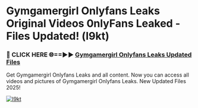 # Gymgamergirl Onlyfans Leaks Original Videos 0nlyFans Leaked - Files Updated! (l9kt)

<h3>🔴 CLICK HERE 🌐==►► <a href="https://tinyurl.com/ms9xzufz" rel="nofollow">Gymgamergirl Onlyfans Leaks Updated Files</a></h3>

Get Gymgamergirl Onlyfans Leaks and all content. Now you can access all videos and pictures of Gymgamergirl Onlyfans Leaks. New Updated Files 2025!

[![l9kt](https://i.imgur.com/ppqm5kG.gif)](https://tinyurl.com/ms9xzufz)
